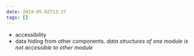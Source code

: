 ```yaml
---
date: 2024-05-02T13:37
tags: []
---
```

- accessibility
- data hiding from other components.
*data structures of one module is not accessible to other module*